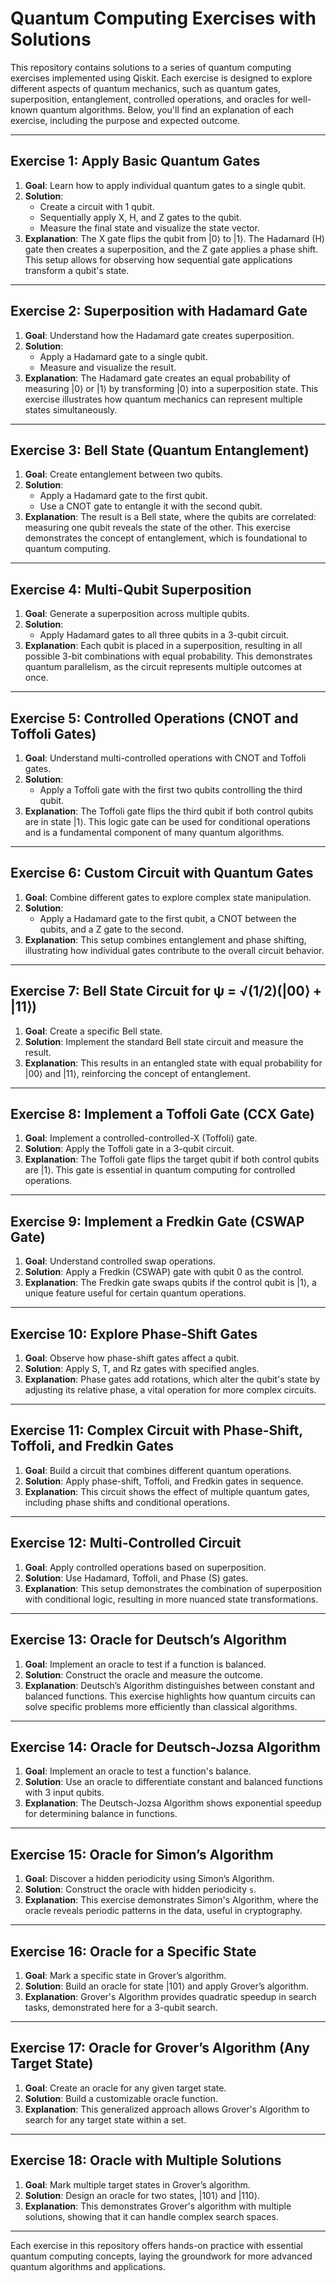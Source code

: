 # Quantum Computing Exercises with Solutions

This repository contains solutions to a series of quantum computing exercises implemented using Qiskit. Each exercise is designed to explore different aspects of quantum mechanics, such as quantum gates, superposition, entanglement, controlled operations, and oracles for well-known quantum algorithms. Below, you'll find an explanation of each exercise, including the purpose and expected outcome.

---

## Exercise 1: Apply Basic Quantum Gates
1. **Goal**: Learn how to apply individual quantum gates to a single qubit.
2. **Solution**:
   - Create a circuit with 1 qubit.
   - Sequentially apply X, H, and Z gates to the qubit.
   - Measure the final state and visualize the state vector.
3. **Explanation**: The X gate flips the qubit from |0⟩ to |1⟩. The Hadamard (H) gate then creates a superposition, and the Z gate applies a phase shift. This setup allows for observing how sequential gate applications transform a qubit's state.

---

## Exercise 2: Superposition with Hadamard Gate
1. **Goal**: Understand how the Hadamard gate creates superposition.
2. **Solution**:
   - Apply a Hadamard gate to a single qubit.
   - Measure and visualize the result.
3. **Explanation**: The Hadamard gate creates an equal probability of measuring |0⟩ or |1⟩ by transforming |0⟩ into a superposition state. This exercise illustrates how quantum mechanics can represent multiple states simultaneously.

---

## Exercise 3: Bell State (Quantum Entanglement)
1. **Goal**: Create entanglement between two qubits.
2. **Solution**:
   - Apply a Hadamard gate to the first qubit.
   - Use a CNOT gate to entangle it with the second qubit.
3. **Explanation**: The result is a Bell state, where the qubits are correlated: measuring one qubit reveals the state of the other. This exercise demonstrates the concept of entanglement, which is foundational to quantum computing.

---

## Exercise 4: Multi-Qubit Superposition
1. **Goal**: Generate a superposition across multiple qubits.
2. **Solution**:
   - Apply Hadamard gates to all three qubits in a 3-qubit circuit.
3. **Explanation**: Each qubit is placed in a superposition, resulting in all possible 3-bit combinations with equal probability. This demonstrates quantum parallelism, as the circuit represents multiple outcomes at once.

---

## Exercise 5: Controlled Operations (CNOT and Toffoli Gates)
1. **Goal**: Understand multi-controlled operations with CNOT and Toffoli gates.
2. **Solution**:
   - Apply a Toffoli gate with the first two qubits controlling the third qubit.
3. **Explanation**: The Toffoli gate flips the third qubit if both control qubits are in state |1⟩. This logic gate can be used for conditional operations and is a fundamental component of many quantum algorithms.

---

## Exercise 6: Custom Circuit with Quantum Gates
1. **Goal**: Combine different gates to explore complex state manipulation.
2. **Solution**:
   - Apply a Hadamard gate to the first qubit, a CNOT between the qubits, and a Z gate to the second.
3. **Explanation**: This setup combines entanglement and phase shifting, illustrating how individual gates contribute to the overall circuit behavior.

---

## Exercise 7: Bell State Circuit for ψ = √(1/2)(|00⟩ + |11⟩)
1. **Goal**: Create a specific Bell state.
2. **Solution**: Implement the standard Bell state circuit and measure the result.
3. **Explanation**: This results in an entangled state with equal probability for |00⟩ and |11⟩, reinforcing the concept of entanglement.

---

## Exercise 8: Implement a Toffoli Gate (CCX Gate)
1. **Goal**: Implement a controlled-controlled-X (Toffoli) gate.
2. **Solution**: Apply the Toffoli gate in a 3-qubit circuit.
3. **Explanation**: The Toffoli gate flips the target qubit if both control qubits are |1⟩. This gate is essential in quantum computing for controlled operations.

---

## Exercise 9: Implement a Fredkin Gate (CSWAP Gate)
1. **Goal**: Understand controlled swap operations.
2. **Solution**: Apply a Fredkin (CSWAP) gate with qubit 0 as the control.
3. **Explanation**: The Fredkin gate swaps qubits if the control qubit is |1⟩, a unique feature useful for certain quantum operations.

---

## Exercise 10: Explore Phase-Shift Gates
1. **Goal**: Observe how phase-shift gates affect a qubit.
2. **Solution**: Apply S, T, and Rz gates with specified angles.
3. **Explanation**: Phase gates add rotations, which alter the qubit's state by adjusting its relative phase, a vital operation for more complex circuits.

---

## Exercise 11: Complex Circuit with Phase-Shift, Toffoli, and Fredkin Gates
1. **Goal**: Build a circuit that combines different quantum operations.
2. **Solution**: Apply phase-shift, Toffoli, and Fredkin gates in sequence.
3. **Explanation**: This circuit shows the effect of multiple quantum gates, including phase shifts and conditional operations.

---

## Exercise 12: Multi-Controlled Circuit
1. **Goal**: Apply controlled operations based on superposition.
2. **Solution**: Use Hadamard, Toffoli, and Phase (S) gates.
3. **Explanation**: This setup demonstrates the combination of superposition with conditional logic, resulting in more nuanced state transformations.

---

## Exercise 13: Oracle for Deutsch’s Algorithm
1. **Goal**: Implement an oracle to test if a function is balanced.
2. **Solution**: Construct the oracle and measure the outcome.
3. **Explanation**: Deutsch’s Algorithm distinguishes between constant and balanced functions. This exercise highlights how quantum circuits can solve specific problems more efficiently than classical algorithms.

---

## Exercise 14: Oracle for Deutsch-Jozsa Algorithm
1. **Goal**: Implement an oracle to test a function's balance.
2. **Solution**: Use an oracle to differentiate constant and balanced functions with 3 input qubits.
3. **Explanation**: The Deutsch-Jozsa Algorithm shows exponential speedup for determining balance in functions.

---

## Exercise 15: Oracle for Simon’s Algorithm
1. **Goal**: Discover a hidden periodicity using Simon’s Algorithm.
2. **Solution**: Construct the oracle with hidden periodicity `s`.
3. **Explanation**: This exercise demonstrates Simon's Algorithm, where the oracle reveals periodic patterns in the data, useful in cryptography.

---

## Exercise 16: Oracle for a Specific State
1. **Goal**: Mark a specific state in Grover’s algorithm.
2. **Solution**: Build an oracle for state |101⟩ and apply Grover’s algorithm.
3. **Explanation**: Grover's Algorithm provides quadratic speedup in search tasks, demonstrated here for a 3-qubit search.

---

## Exercise 17: Oracle for Grover’s Algorithm (Any Target State)
1. **Goal**: Create an oracle for any given target state.
2. **Solution**: Build a customizable oracle function.
3. **Explanation**: This generalized approach allows Grover's Algorithm to search for any target state within a set.

---

## Exercise 18: Oracle with Multiple Solutions
1. **Goal**: Mark multiple target states in Grover’s algorithm.
2. **Solution**: Design an oracle for two states, |101⟩ and |110⟩.
3. **Explanation**: This demonstrates Grover's algorithm with multiple solutions, showing that it can handle complex search spaces.

---

Each exercise in this repository offers hands-on practice with essential quantum computing concepts, laying the groundwork for more advanced quantum algorithms and applications.

